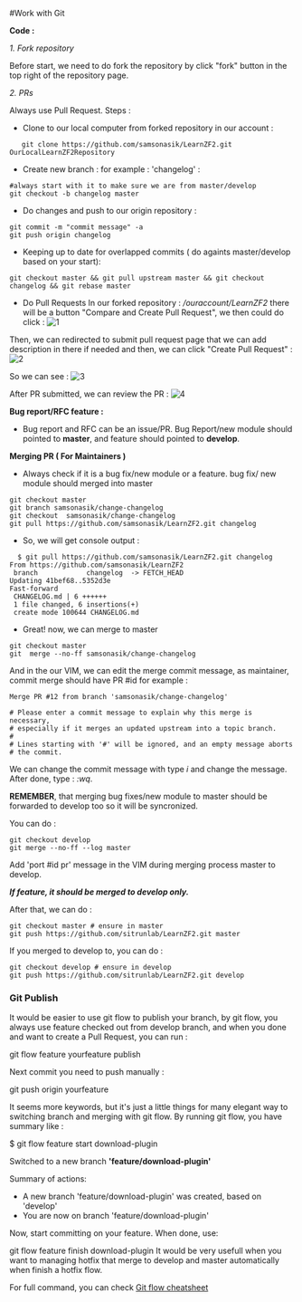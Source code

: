 #Work with Git


**Code :**

 _1. Fork repository_

Before start, we need to do fork the repository by click "fork" button in the top right of the repository page.

 _2. PRs_

Always use Pull Request. Steps :

 * Clone to our local computer from forked repository in our account :
```
   git clone https://github.com/samsonasik/LearnZF2.git OurLocalLearnZF2Repository
```
 * Create new branch : for example : 'changelog' :
```
#always start with it to make sure we are from master/develop
git checkout -b changelog master
```
 * Do changes and push to our origin repository :
```
git commit -m "commit message" -a
git push origin changelog
```
 * Keeping up to date for overlapped commits ( do againts master/develop based on your start):
```
git checkout master && git pull upstream master && git checkout changelog && git rebase master
```
 * Do Pull Requests
In our forked repository : _/ouraccount/LearnZF2_ there will be a button "Compare and Create Pull Request", we then could do click :
![1](https://cloud.githubusercontent.com/assets/459648/3942685/5da25e34-2571-11e4-8453-00178259aad3.png)

Then, we can redirected to submit pull request page that we can add description in there if needed and then, we can click "Create Pull Request" :
![2](https://cloud.githubusercontent.com/assets/459648/3942691/651fa9fa-2571-11e4-9a3b-bcf743fda02a.png)

So we can see :
![3](https://cloud.githubusercontent.com/assets/459648/3942693/6bbb197a-2571-11e4-8186-64d0b2d840b1.png)

After PR submitted, we can review the PR  :
![4](https://cloud.githubusercontent.com/assets/459648/3942694/71ef3fa6-2571-11e4-8c0f-0eb43a4e5bfa.png)


**Bug report/RFC feature :**
- Bug report and RFC can be an issue/PR. Bug Report/new module should pointed to **master**, and feature should pointed to **develop**.

**Merging PR ( For Maintainers )**
 * Always check if it is a bug fix/new module or a feature. bug fix/ new module should merged into master
```
git checkout master
git branch samsonasik/change-changelog
git checkout  samsonasik/change-changelog
git pull https://github.com/samsonasik/LearnZF2.git changelog
```
 * So, we will get console output :
```
  $ git pull https://github.com/samsonasik/LearnZF2.git changelog
From https://github.com/samsonasik/LearnZF2
 branch            changelog  -> FETCH_HEAD
Updating 41bef68..5352d3e
Fast-forward
 CHANGELOG.md | 6 ++++++
 1 file changed, 6 insertions(+)
 create mode 100644 CHANGELOG.md
```
 * Great! now, we can merge to master
```
git checkout master
git  merge --no-ff samsonasik/change-changelog
```
And in the our VIM, we can edit the merge commit message, as maintainer, commit merge should have PR #id for example :

```
Merge PR #12 from branch 'samsonasik/change-changelog'

# Please enter a commit message to explain why this merge is necessary,
# especially if it merges an updated upstream into a topic branch.
#
# Lines starting with '#' will be ignored, and an empty message aborts
# the commit.
```
We can change the commit message with type _i_ and change the message. After done, type : _:wq_.

**REMEMBER**, that merging bug fixes/new module to master should be forwarded to develop too so it will be syncronized.

You can do :
```
git checkout develop
git merge --no-ff --log master
```
Add 'port #id pr' message in the VIM during merging process master to develop.

**_If feature, it should be merged to develop only._**

After that, we can do :
```
git checkout master # ensure in master
git push https://github.com/sitrunlab/LearnZF2.git master
```
If you merged to develop to, you can do :
```
git checkout develop # ensure in develop
git push https://github.com/sitrunlab/LearnZF2.git develop
```


### Git Publish

It would be easier to use git flow to publish your branch, by git flow, you always use feature checked out from develop branch, and when you done and want to create a Pull Request, you can run :

git flow feature yourfeature publish

Next commit you need to push manually :

git push origin yourfeature

It seems more keywords, but it's just a little things for many elegant way to switching branch and merging with git flow. By running git flow, you have summary like :

$ git flow feature start download-plugin

Switched to a new branch **'feature/download-plugin'**

Summary of actions:
- A new branch 'feature/download-plugin' was created, based on 'develop'
- You are now on branch 'feature/download-plugin'

Now, start committing on your feature. When done, use:

git flow feature finish download-plugin
It would be very usefull when you want to managing hotfix that merge to develop and master automatically when finish a hotfix flow.

For full command, you can check [Git flow cheatsheet](http://danielkummer.github.io/git-flow-cheatsheet/)
